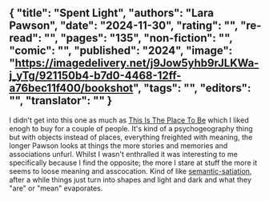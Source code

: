 {
 "title": "Spent Light",
 "authors": "Lara Pawson",
 "date": "2024-11-30",
 "rating": "",
 "re-read": "",
 "pages": "135",
 "non-fiction": "",
 "comic": "",
 "published": "2024",
 "image": "https://imagedelivery.net/j9Jow5yhb9rJLKWa-j_yTg/921150b4-b7d0-4468-12ff-a76bec11f400/bookshot",
 "tags": "",
 "editors": "",
 "translator": ""
}
---
I didn't get into this one as much as [This Is The Place To Be](book-This-Is-The-Place-To-Be(2016)) which I liked enogh to buy for a couple of people. It's kind of  a psychogeography thing but with objects instead of places, everything freighted with meaning, the longer Pawson looks at things the more stories and memories and associations unfurl. Whilst I wasn't enthralled it was interesting to me specifically because I find the opposite; the more I stare at stuff the more it seems to loose meaning and asscocation. Kind of like [semantic-satiation](https://en.wikipedia.org/wiki/Semantic_satiation), after a while things just turn into shapes and light and dark and what they "are" or "mean" evaporates.
